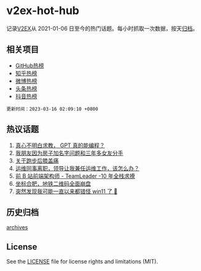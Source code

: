 # v2ex-hot-hub

 记录[V2EX](https://www.v2ex.com/)从 2021-01-06 日至今的热门话题。每小时抓取一次数据，按天[归档](archives)。
 
 ## 相关项目

- [GitHub热榜](https://github.com/lonnyzhang423/github-hot-hub)
- [知乎热榜](https://github.com/lonnyzhang423/zhihu-hot-hub)
- [微博热榜](https://github.com/lonnyzhang423/weibo-hot-hub)
- [头条热榜](https://github.com/lonnyzhang423/toutiao-hot-hub)
- [抖音热榜](https://github.com/lonnyzhang423/douyin-hot-hub)


 `更新时间：2023-03-16 02:09:10 +0800`

## 热议话题

1. [真心不明白求教， GPT 真的能编程？](https://www.v2ex.com/t/924080)
1. [我朋友因为房子加名字问题和三年多女友分手](https://www.v2ex.com/t/924149)
1. [关于跑步后膝盖痛](https://www.v2ex.com/t/924096)
1. [运维同事离职，领导让我兼任运维工作，该怎么办？](https://www.v2ex.com/t/924055)
1. [前 B 站前端架构师 - TeamLeader -10 年全栈求撩](https://www.v2ex.com/t/924183)
1. [坐标合肥，地铁二维码全面崩盘](https://www.v2ex.com/t/924066)
1. [突然发现我可能一直以来都错怪 win11 了 🐶](https://www.v2ex.com/t/924049)

## 历史归档

[archives](archives)

## License

See the [LICENSE](LICENSE) file for license rights and limitations (MIT).
